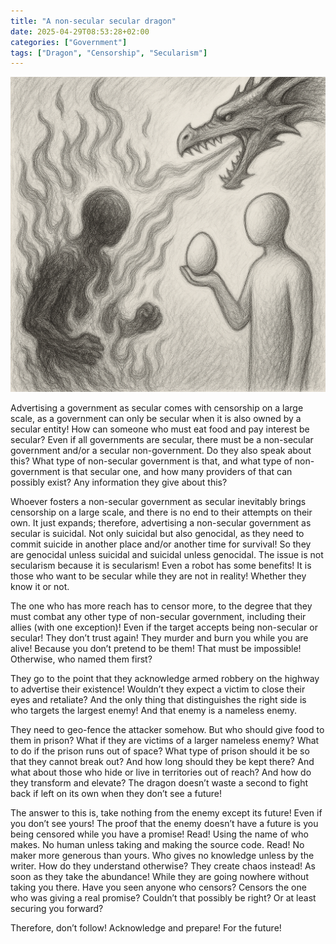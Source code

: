 ```yaml
---
title: "A non-secular secular dragon"
date: 2025-04-29T08:53:28+02:00
categories: ["Government"]
tags: ["Dragon", "Censorship", "Secularism"]
---
```

![Dragon](dragon.png)

Advertising a government as secular comes with censorship on a large scale, as a government can only be secular when it is also owned by a secular entity! How can someone who must eat food and pay interest be secular? Even if all governments are secular, there must be a non-secular government and/or a secular non-government. Do they also speak about this? What type of non-secular government is that, and what type of non-government is that secular one, and how many providers of that can possibly exist? Any information they give about this?

Whoever fosters a non-secular government as secular inevitably brings censorship on a large scale, and there is no end to their attempts on their own. It just expands; therefore, advertising a non-secular government as secular is suicidal. Not only suicidal but also genocidal, as they need to commit suicide in another place and/or another time for survival! So they are genocidal unless suicidal and suicidal unless genocidal. The issue is not secularism because it is secularism! Even a robot has some benefits! It is those who want to be secular while they are not in reality! Whether they know it or not.

The one who has more reach has to censor more, to the degree that they must combat any other type of non-secular government, including their allies (with one exception)! Even if the target accepts being non-secular or secular! They don’t trust again! They murder and burn you while you are alive! Because you don’t pretend to be them! That must be impossible! Otherwise, who named them first?

They go to the point that they acknowledge armed robbery on the highway to advertise their existence! Wouldn’t they expect a victim to close their eyes and retaliate? And the only thing that distinguishes the right side is who targets the largest enemy! And that enemy is a nameless enemy.

They need to geo-fence the attacker somehow. But who should give food to them in prison? What if they are victims of a larger nameless enemy? What to do if the prison runs out of space? What type of prison should it be so that they cannot break out? And how long should they be kept there? And what about those who hide or live in territories out of reach? And how do they transform and elevate? The dragon doesn’t waste a second to fight back if left on its own when they don’t see a future!

The answer to this is, take nothing from the enemy except its future! Even if you don’t see yours! The proof that the enemy doesn’t have a future is you being censored while you have a promise! Read! Using the name of who makes. No human unless taking and making the source code. Read! No maker more generous than yours. Who gives no knowledge unless by the writer. How do they understand otherwise? They create chaos instead! As soon as they take the abundance! While they are going nowhere without taking you there. Have you seen anyone who censors? Censors the one who was giving a real promise? Couldn’t that possibly be right? Or at least securing you forward?

Therefore, don’t follow! Acknowledge and prepare! For the future!
